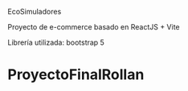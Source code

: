 EcoSimuladores

Proyecto de e-commerce basado en ReactJS + Vite

Librería utilizada: bootstrap 5
# ProyectoFinalRollan
